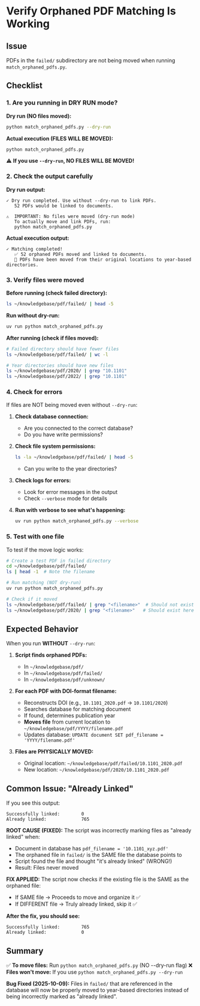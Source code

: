 # Verify Orphaned PDF Matching Is Working

## Issue
PDFs in the `failed/` subdirectory are not being moved when running `match_orphaned_pdfs.py`.

## Checklist

### 1. Are you running in DRY RUN mode?

**Dry run (NO files moved):**
```bash
python match_orphaned_pdfs.py --dry-run
```

**Actual execution (FILES WILL BE MOVED):**
```bash
python match_orphaned_pdfs.py
```

⚠️ **If you use `--dry-run`, NO FILES WILL BE MOVED!**

### 2. Check the output carefully

**Dry run output:**
```
✓ Dry run completed. Use without --dry-run to link PDFs.
   52 PDFs would be linked to documents.

⚠️  IMPORTANT: No files were moved (dry-run mode)
   To actually move and link PDFs, run:
   python match_orphaned_pdfs.py
```

**Actual execution output:**
```
✓ Matching completed!
   ✅ 52 orphaned PDFs moved and linked to documents.
   📁 PDFs have been moved from their original locations to year-based directories.
```

### 3. Verify files were moved

**Before running (check failed directory):**
```bash
ls ~/knowledgebase/pdf/failed/ | head -5
```

**Run without dry-run:**
```bash
uv run python match_orphaned_pdfs.py
```

**After running (check if files moved):**
```bash
# Failed directory should have fewer files
ls ~/knowledgebase/pdf/failed/ | wc -l

# Year directories should have new files
ls ~/knowledgebase/pdf/2020/ | grep "10.1101"
ls ~/knowledgebase/pdf/2022/ | grep "10.1101"
```

### 4. Check for errors

If files are NOT being moved even without `--dry-run`:

1. **Check database connection:**
   - Are you connected to the correct database?
   - Do you have write permissions?

2. **Check file system permissions:**
   ```bash
   ls -la ~/knowledgebase/pdf/failed/ | head -5
   ```
   - Can you write to the year directories?

3. **Check logs for errors:**
   - Look for error messages in the output
   - Check `--verbose` mode for details

4. **Run with verbose to see what's happening:**
   ```bash
   uv run python match_orphaned_pdfs.py --verbose
   ```

### 5. Test with one file

To test if the move logic works:

```bash
# Create a test PDF in failed directory
cd ~/knowledgebase/pdf/failed/
ls | head -1  # Note the filename

# Run matching (NOT dry-run)
uv run python match_orphaned_pdfs.py

# Check if it moved
ls ~/knowledgebase/pdf/failed/ | grep "<filename>"  # Should not exist
ls ~/knowledgebase/pdf/2020/ | grep "<filename>"   # Should exist here (if 2020 paper)
```

## Expected Behavior

When you run **WITHOUT** `--dry-run`:

1. **Script finds orphaned PDFs:**
   - In `~/knowledgebase/pdf/`
   - In `~/knowledgebase/pdf/failed/`
   - In `~/knowledgebase/pdf/unknown/`

2. **For each PDF with DOI-format filename:**
   - Reconstructs DOI (e.g., `10.1101_2020.pdf` → `10.1101/2020`)
   - Searches database for matching document
   - If found, determines publication year
   - **Moves file** from current location to `~/knowledgebase/pdf/YYYY/filename.pdf`
   - Updates database: `UPDATE document SET pdf_filename = 'YYYY/filename.pdf'`

3. **Files are PHYSICALLY MOVED:**
   - Original location: `~/knowledgebase/pdf/failed/10.1101_2020.pdf`
   - New location: `~/knowledgebase/pdf/2020/10.1101_2020.pdf`

## Common Issue: "Already Linked"

If you see this output:
```
Successfully linked:        0
Already linked:             765
```

**ROOT CAUSE (FIXED):** The script was incorrectly marking files as "already linked" when:
- Document in database has `pdf_filename = '10.1101_xyz.pdf'`
- The orphaned file in `failed/` is the SAME file the database points to
- Script found the file and thought "it's already linked" (WRONG!)
- Result: Files never moved

**FIX APPLIED:** The script now checks if the existing file is the SAME as the orphaned file:
- If SAME file → Proceeds to move and organize it ✅
- If DIFFERENT file → Truly already linked, skip it ✅

**After the fix, you should see:**
```
Successfully linked:        765
Already linked:             0
```

## Summary

✅ **To move files:** Run `python match_orphaned_pdfs.py` (NO --dry-run flag)
❌ **Files won't move:** If you use `python match_orphaned_pdfs.py --dry-run`

**Bug Fixed (2025-10-09):** Files in `failed/` that are referenced in the database will now be properly moved to year-based directories instead of being incorrectly marked as "already linked".
